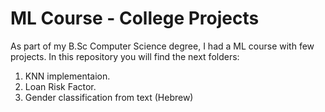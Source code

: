 # ML Course - College Projects

As part of my B.Sc Computer Science degree, I had a ML course with few projects.
In this repository you will find the next folders:
1. KNN implementaion.
2. Loan Risk Factor.
3. Gender classification from text (Hebrew)
